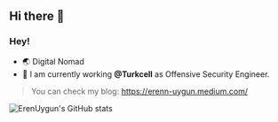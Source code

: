 ## Hi there 👋

<!--
**erennuygun/erennuygun** is a ✨ _special_ ✨ repository because its `README.md` (this file) appears on your GitHub profile.

Here are some ideas to get you started:

- 🔭 I’m currently working on ...
- 🌱 I’m currently learning ...
- 👯 I’m looking to collaborate on ...
- 🤔 I’m looking for help with ...
- 💬 Ask me about ...
- 📫 How to reach me: ...
- 😄 Pronouns: ...
- ⚡ Fun fact: ...
-->
### Hey!

- 🌏 Digital Nomad
- 🔭 I am currently working **@Turkcell** as Offensive Security Engineer.

> You can check my blog: https://erenn-uygun.medium.com/

![ErenUygun's GitHub stats](https://github-readme-stats.vercel.app/api?username=erennuygun&show_icons=true&theme=radical)
